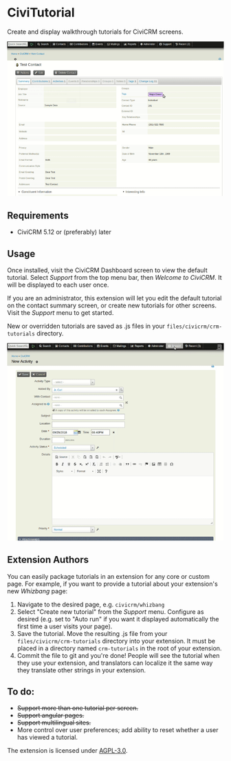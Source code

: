# CiviTutorial

Create and display walkthrough tutorials for CiviCRM screens.

![Screenshot](/images/view-tour.gif)

## Requirements

* CiviCRM 5.12 or (preferably) later

## Usage

Once installed, visit the CiviCRM Dashboard screen to view the default tutorial. Select *Support* from the top menu bar, then *Welcome to CiviCRM*. It will be displayed to each user once.

If you are an administrator, this extension will let you edit the default tutorial on the contact summary screen, or create new tutorials for other screens. Visit the *Support* menu to get started.

New or overridden tutorials are saved as .js files in your `files/civicrm/crm-tutorials` directory.

![Screenshot](/images/edit-tour.gif)

## Extension Authors

You can easily package tutorials in an extension for any core or custom page. For example, if you want to provide a tutorial about your extension's new *Whizbang* page:
1. Navigate to the desired page, e.g. `civicrm/whizbang`
2. Select "Create new tutorial" from the *Support* menu. Configure as desired (e.g. set to "Auto run" if you want it displayed automatically the first time a user visits your page).
3. Save the tutorial. Move the resulting .js file from your `files/civicrm/crm-tutorials` directory into your extension. It must be placed in a directory named `crm-tutorials` in the root of your extension.
4. Commit the file to git and you're done! People will see the tutorial when they use your extension, and translators can localize it the same way they translate other strings in your extension.

## To do:

* ~~Support more than one tutorial per screen.~~
* ~~Support angular pages.~~
* ~~Support multilingual sites.~~
* More control over user preferences; add ability to reset whether a user has viewed a tutorial.

The extension is licensed under [AGPL-3.0](LICENSE.txt).

